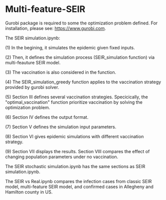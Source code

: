 # Multi-feature-SEIR

Gurobi package is required to some the optimization problem defined. For installation, please see: https://www.gurobi.com.

The SEIR simulation.ipynb:

(1) In the begining, it simulates the epidemic given fixed inputs. 

(2) Then, it defines the simulation process (SEIR_simulation function) via multi-feauture SEIR model. 

(3) The vaccination is also considered in the function. 

(4) The SEIR_simulation_greedy function applies to the vaccination strategy provided by gurobi solver. 

(5) Section III defines several vaccination strategies. Specicically, the "optimal_vaccination" function prioritize vaccination by solving the optimization problem.

(6) Section IV defines the output format. 

(7) Section V defines the simulation input parameters. 

(8) Section VI gives epidemic simulations with different vaccination strategy. 

(9) Section VII displays the results. Section VIII compares the effect of changing population parameters under no vaccination.


The SEIR stochastic simulation.ipynb has the same sections as SEIR simulation.ipynb.


The SEIR vs Real.ipynb compares the infection cases from classic SEIR model, multi-feature SEIR model, and confirmed cases in Allegheny and Hamilton county in US.
